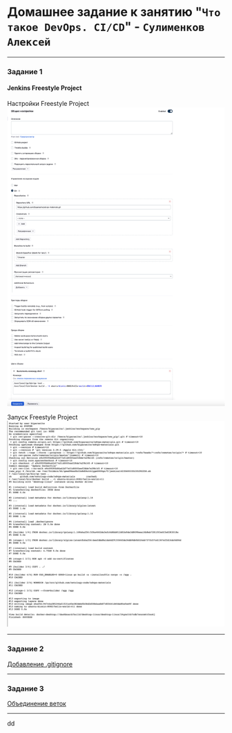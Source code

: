 # Домашнее задание к занятию "`Что такое DevOps. СI/СD`" - `Сулименков Алексей`

---

### Задание 1

#### Jenkins Freestyle Project

Настройки Freestyle Project
![Настройки Freestyle Project](https://github.com/biparasite/8-02HW/blob/main/Freestyle%20Project.png)

Запуск Freestyle Project
![Запуск Freestyle Project](https://github.com/biparasite/8-02HW/blob/main/run.png)

---

### Задание 2

[Добавление .gitignore](https://github.com/biparasite/8-01HW/commit/d85d613360b9b04fe50836563c7542414585ada8)

---

### Задание 3

[Объединение веток](https://github.com/biparasite/8-01HW/network)

---

dd